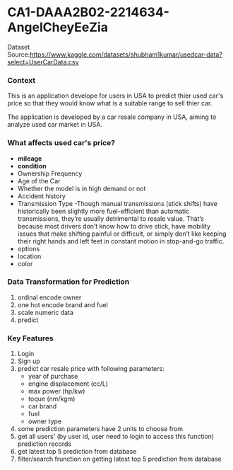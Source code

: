 # CA1-DAAA2B02-2214634-AngelCheyEeZia


Dataset Source:https://www.kaggle.com/datasets/shubham1kumar/usedcar-data?select=UserCarData.csv

### Context
This is an application develope for users in USA to predict thier used car's price so that they would know what is a suitable range to sell thier car. 

The application is developed by a car resale company in USA, aiming to analyze used car market in USA. 


### What affects used car's price?
- <b>mileage</b>
- <b>condition</b> 
- Ownership Frequency
- Age of the Car
- Whether the model is in high demand or not
- Accident history
- Transmission Type
    -Though manual transmissions (stick shifts) have historically been slightly more fuel-efficient than automatic transmissions, they’re usually detrimental to resale value. That’s because most drivers don’t know how to drive stick, have mobility issues that make shifting painful or difficult, or simply don’t like keeping their right hands and left feet in constant motion in stop-and-go traffic.   
- options
- location
- color

### Data Transformation for Prediction
1. ordinal encode owner
2. one hot encode brand and fuel
3. scale numeric data
4. predict

### Key Features
1. Login
2. Sign up
3. predict car resale price with following parameters:
    - year of purchase
    - engine displacement (cc/L)
    - max power (hp/kw)
    - toque (nm/kgm)
    - car brand
    - fuel
    - owner type
4. some prediction parameters have 2 units to choose from 
5. get all users' (by user id, user need to login to access this function) prediction records
6. get latest top 5 prediction from database
7. filter/search frunction on getting latest top 5 prediction from database